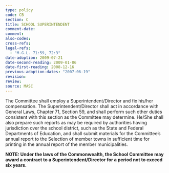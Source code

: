 ```yaml
---
type: policy
code: CB
section: C
title: SCHOOL SUPERINTENDENT
comment-date:
comment:
also-codes:
cross-refs:
legal-refs:
  - "M.G.L. 71:59, 72:3"
date-adoption: 2009-07-21
date-second-reading: 2009-01-06
date-first-reading: 2008-12-16
previous-adoption-dates: "2007-06-19"
revision: 
review: 
source: MASC
---
```


The Committee shall employ a Superintendent/Director and fix his/her compensation.  The Superintendent/Director shall act in accordance with General Laws, Chapter 71, Section 59, and shall perform such other duties consistent with this section as the Committee may determine.  He/She shall also prepare such reports as may be required by authorities having jurisdiction over the school district, such as the State and Federal Departments of Education, and shall submit materials for the Committee’s annual report to the Selection of member towns in sufficient time for printing in the annual report of the member municipalities.

**NOTE:  Under the laws of the Commonwealth, the School Committee may award a contract to a Superintendent/Director for a period not to exceed six years.**

 


